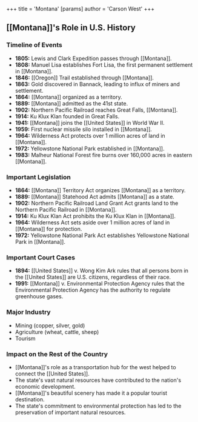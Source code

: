 +++
 title = 'Montana'
[params]
	author = 'Carson West'
+++
## [[Montana]]'s Role in U.S. History

### Timeline of Events

* **1805:** Lewis and Clark Expedition passes through [[Montana]].
* **1808:** Manuel Lisa establishes Fort Lisa, the first permanent settlement in [[Montana]].
* **1846:** [[Oregon]] Trail established through [[Montana]].
* **1863:** Gold discovered in Bannack, leading to influx of miners and settlement.
* **1864:** [[Montana]] organized as a territory.
* **1889:** [[Montana]] admitted as the 41st state.
* **1902:** Northern Pacific Railroad reaches Great Falls, [[Montana]].
* **1914:** Ku Klux Klan founded in Great Falls.
* **1941:** [[Montana]] joins the [[United States]] in World War II.
* **1959:** First nuclear missile silo installed in [[Montana]].
* **1964:** Wilderness Act protects over 1 million acres of land in [[Montana]].
* **1972:** Yellowstone National Park established in [[Montana]].
* **1983:** Malheur National Forest fire burns over 160,000 acres in eastern [[Montana]].

### Important Legislation

* **1864:** [[Montana]] Territory Act organizes [[Montana]] as a territory.
* **1889:** [[Montana]] Statehood Act admits [[Montana]] as a state.
* **1902:** Northern Pacific Railroad Land Grant Act grants land to the Northern Pacific Railroad in [[Montana]].
* **1914:** Ku Klux Klan Act prohibits the Ku Klux Klan in [[Montana]].
* **1964:** Wilderness Act sets aside over 1 million acres of land in [[Montana]] for protection.
* **1972:** Yellowstone National Park Act establishes Yellowstone National Park in [[Montana]].

### Important Court Cases

* **1894:** [[United States]] v. Wong Kim Ark rules that all persons born in the [[United States]] are U.S. citizens, regardless of their race.
* **1991:** [[Montana]] v. Environmental Protection Agency rules that the Environmental Protection Agency has the authority to regulate greenhouse gases.

### Major Industry

* Mining (copper, silver, gold)
* Agriculture (wheat, cattle, sheep)
* Tourism

### Impact on the Rest of the Country

* [[Montana]]'s role as a transportation hub for the west helped to connect the [[United States]].
* The state's vast natural resources have contributed to the nation's economic development.
* [[Montana]]'s beautiful scenery has made it a popular tourist destination.
* The state's commitment to environmental protection has led to the preservation of important natural resources.